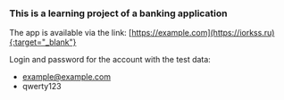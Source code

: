 ### This is a learning project of a banking application

The app is available via the link: [https://example.com](https://iorkss.ru){:target="_blank"}


Login and password for the account with the test data:
* example@example.com
* qwerty123

